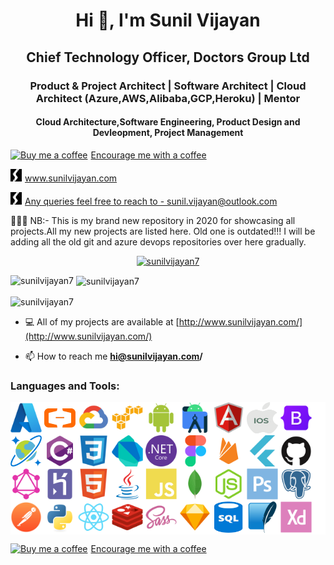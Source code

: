 <h1 align="center">Hi 👋, I'm Sunil Vijayan </h1>
<h2 align="center">Chief Technology Officer, Doctors Group Ltd</h2>
<h3 align="center">Product & Project Architect | Software Architect | Cloud Architect (Azure,AWS,Alibaba,GCP,Heroku) | Mentor</h3>
<h4 align="center">Cloud Architecture,Software Engineering, Product Design and Devleopment, Project Management</h4>
<p>
<a class="bmc-button" target="_blank" href="https://www.buymeacoffee.com/sunilvijayan"><img src="https://www.buymeacoffee.com/assets/img/BMC-btn-logo.svg" alt="Buy me a coffee"><span style="margin-left:5px">Encourage me with a coffee</span></a>
</p>
<p>
<a class="bmc-button" target="_blank" href="http://sunilvijayan.com"><img width="18" height="20" src="https://raw.githubusercontent.com/sunilvijayan7/sunilvijayan7/main/applogo.png"><span style="margin-left:5px">www.sunilvijayan.com</span></a>
</p>
<a class="bmc-button" target="_blank" href="mailto:sunil.vijayan@outlook.com"><img width="18" height="20" src="https://raw.githubusercontent.com/sunilvijayan7/sunilvijayan7/main/applogo.png"><span style="margin-left:5px">Any queries feel free to reach to - sunil.vijayan@outlook.com </span></a>
</p>
<p>
👋👋👋 NB:- This is my brand new repository in 2020 for showcasing all projects.All my new projects are listed here. Old one is outdated!!!
  I will be adding all the old git and azure devops repositories over here gradually.
</p>
<p align="center"> <a href="https://github.com/ryo-ma/github-profile-trophy"><img src="https://github-profile-trophy.vercel.app/?username=sunilvijayan7&theme=juicyfresh" alt="sunilvijayan7" /></a> </p>
<p><img align="left" src="https://github-readme-stats.vercel.app/api/top-langs?username=sunilvijayan7&show_icons=true&locale=en&layout=compact" alt="sunilvijayan7" /></p>

<p>&nbsp;<img align="center" src="https://github-readme-stats.vercel.app/api?username=sunilvijayan7&show_icons=true&locale=en" alt="sunilvijayan7" /></p>

<p><img align="center" src="https://github-readme-streak-stats.herokuapp.com/?user=sunilvijayan7&" alt="sunilvijayan7" /></p>

- 💻 All of my projects are available at [http://www.sunilvijayan.com/](http://www.sunilvijayan.com/)

- 📫 How to reach me **hi@sunilvijayan.com/**

<h3 align="left">Languages and Tools:</h3>
<p align="left" style="background:white;"> 
<a href="" target="_blank"><img width="50" height="50" src="https://raw.githubusercontent.com/sunilvijayan7/sunilvijayan7/main/Logos/azure.svg"/></a>
<a href="" target="_blank"><img width="50" height="50" src="https://raw.githubusercontent.com/sunilvijayan7/sunilvijayan7/main/Logos/alibaba.png"/></a>
<a href="" target="_blank"><img width="50" height="50" src="https://raw.githubusercontent.com/sunilvijayan7/sunilvijayan7/main/Logos/gcp.svg"/></a>
<a href="" target="_blank"><img width="50" height="50" src="https://raw.githubusercontent.com/sunilvijayan7/sunilvijayan7/main/Logos/aws.svg"/></a>
<a href="" target="_blank"><img width="50" height="50" src="https://raw.githubusercontent.com/sunilvijayan7/sunilvijayan7/main/Logos/android.svg"/></a>
<a href="" target="_blank"><img width="50" height="50" src="https://raw.githubusercontent.com/sunilvijayan7/sunilvijayan7/main/Logos/androidstudio.svg"/></a>
<a href="" target="_blank"><img width="50" height="50" src="https://raw.githubusercontent.com/sunilvijayan7/sunilvijayan7/main/Logos/angularjs.svg"/></a>
<a href="" target="_blank"><img width="50" height="50" src="https://raw.githubusercontent.com/sunilvijayan7/sunilvijayan7/main/Logos/apple.png"/></a>
<a href="" target="_blank"><img width="50" height="50" src="https://raw.githubusercontent.com/sunilvijayan7/sunilvijayan7/main/Logos/bootstrap.svg"/></a>
<a href="" target="_blank"><img width="50" height="50" src="https://raw.githubusercontent.com/sunilvijayan7/sunilvijayan7/main/Logos/cosmosdb.png"/></a>
<a href="" target="_blank"><img width="50" height="50" src="https://raw.githubusercontent.com/sunilvijayan7/sunilvijayan7/main/Logos/csharp.svg"/></a>
<a href="" target="_blank"><img width="50" height="50" src="https://raw.githubusercontent.com/sunilvijayan7/sunilvijayan7/main/Logos/css.svg"/></a>
<a href="" target="_blank"><img width="50" height="50" src="https://raw.githubusercontent.com/sunilvijayan7/sunilvijayan7/main/Logos/dart.svg"/></a>
<a href="" target="_blank"><img width="50" height="50" src="https://raw.githubusercontent.com/sunilvijayan7/sunilvijayan7/main/Logos/dotnetcore.svg"/></a>
<a href="" target="_blank"><img width="50" height="50" src="https://raw.githubusercontent.com/sunilvijayan7/sunilvijayan7/main/Logos/figma.svg"/></a>
<a href="" target="_blank"><img width="50" height="50" src="https://raw.githubusercontent.com/sunilvijayan7/sunilvijayan7/main/Logos/firebase.svg"/></a>
<a href="" target="_blank"><img width="50" height="50" src="https://raw.githubusercontent.com/sunilvijayan7/sunilvijayan7/main/Logos/flutter.svg"/></a>
<a href="" target="_blank"><img width="50" height="50" src="https://raw.githubusercontent.com/sunilvijayan7/sunilvijayan7/main/Logos/github.svg"/></a>
<a href="" target="_blank"><img width="50" height="50" src="https://raw.githubusercontent.com/sunilvijayan7/sunilvijayan7/main/Logos/graphql.svg"/></a>
<a href="" target="_blank"><img width="50" height="50" src="https://raw.githubusercontent.com/sunilvijayan7/sunilvijayan7/main/Logos/heroku.svg"/></a>
<a href="" target="_blank"><img width="50" height="50" src="https://raw.githubusercontent.com/sunilvijayan7/sunilvijayan7/main/Logos/html5.svg"/></a>
<a href="" target="_blank"><img width="50" height="50" src="https://raw.githubusercontent.com/sunilvijayan7/sunilvijayan7/main/Logos/java.svg"/></a>
<a href="" target="_blank"><img width="50" height="50" src="https://raw.githubusercontent.com/sunilvijayan7/sunilvijayan7/main/Logos/javascript.svg"/></a>
<a href="" target="_blank"><img width="50" height="50" src="https://raw.githubusercontent.com/sunilvijayan7/sunilvijayan7/main/Logos/mongodb.svg"/></a>
<a href="" target="_blank"><img width="50" height="50" src="https://raw.githubusercontent.com/sunilvijayan7/sunilvijayan7/main/Logos/nodejs.svg"/></a>
<a href="" target="_blank"><img width="50" height="50" src="https://raw.githubusercontent.com/sunilvijayan7/sunilvijayan7/main/Logos/photoshop.svg"/></a>
<a href="" target="_blank"><img width="50" height="50" src="https://raw.githubusercontent.com/sunilvijayan7/sunilvijayan7/main/Logos/postgresql.svg"/></a>
<a href="" target="_blank"><img width="50" height="50" src="https://raw.githubusercontent.com/sunilvijayan7/sunilvijayan7/main/Logos/postman.png"/></a>
<a href="" target="_blank"><img width="50" height="50" src="https://raw.githubusercontent.com/sunilvijayan7/sunilvijayan7/main/Logos/python.svg"/></a>
<a href="" target="_blank"><img width="50" height="50" src="https://raw.githubusercontent.com/sunilvijayan7/sunilvijayan7/main/Logos/reactjs.svg"/></a>
<a href="" target="_blank"><img width="50" height="50" src="https://raw.githubusercontent.com/sunilvijayan7/sunilvijayan7/main/Logos/redis.svg"/></a>
<a href="" target="_blank"><img width="50" height="50" src="https://raw.githubusercontent.com/sunilvijayan7/sunilvijayan7/main/Logos/sass.svg"/></a>
<a href="" target="_blank"><img width="50" height="50" src="https://raw.githubusercontent.com/sunilvijayan7/sunilvijayan7/main/Logos/sketch.svg"/></a>
<a href="" target="_blank"><img width="50" height="50" src="https://raw.githubusercontent.com/sunilvijayan7/sunilvijayan7/main/Logos/sql.png"/></a>
<a href="" target="_blank"><img width="50" height="50" src="https://raw.githubusercontent.com/sunilvijayan7/sunilvijayan7/main/Logos/sqlite.svg"/></a>
<a href="" target="_blank"><img width="50" height="50" src="https://raw.githubusercontent.com/sunilvijayan7/sunilvijayan7/main/Logos/xd.svg"/></a>
</p>

<p>
<a class="bmc-button" target="_blank" href="https://www.buymeacoffee.com/sunilvijayan"><img src="https://www.buymeacoffee.com/assets/img/BMC-btn-logo.svg" alt="Buy me a coffee"><span style="margin-left:5px">Encourage me with a coffee</span></a>
</p>
